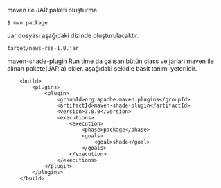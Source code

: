 
maven ile JAR paketi oluşturma
```
$ mvn package
```

Jar dosyası aşağıdaki dizinde oluşturulacaktır.
```
target/news-rss-1.0.jar
```


maven-shade-plugin Run time da çalışan bütün class ve jarları maven ile alınan pakete(JAR'a) ekler.
aşağıdaki şekidle basit tanımı yeterlidir.
```
    <build>
        <plugins>
            <plugin>
                <groupId>org.apache.maven.plugins</groupId>
                <artifactId>maven-shade-plugin</artifactId>
                <version>3.0.0</version>
                <executions>
                    <execution>
                        <phase>package</phase>
                        <goals>
                            <goal>shade</goal>
                        </goals>
                    </execution>
                </executions>
            </plugin>
        </plugins>
    </build>
```
